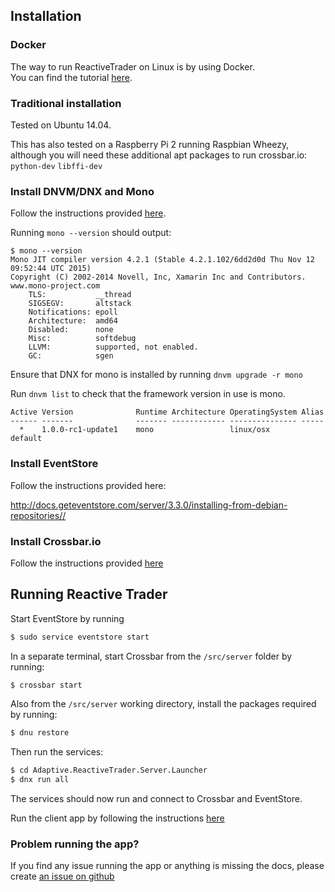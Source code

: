 ## Installation

### Docker

The way to run ReactiveTrader on Linux is by using Docker.  
You can find the tutorial [here](docker-setup.md).

### Traditional installation 

Tested on Ubuntu 14.04.

This has also tested on a Raspberry Pi 2 running Raspbian Wheezy, although you will need these additional apt packages to run crossbar.io: `python-dev` `libffi-dev`

### Install DNVM/DNX and Mono

Follow the instructions provided [here](https://docs.asp.net/en/latest/getting-started/installing-on-linux.html).

Running `mono --version` should output:

```
$ mono --version
Mono JIT compiler version 4.2.1 (Stable 4.2.1.102/6dd2d0d Thu Nov 12 09:52:44 UTC 2015)
Copyright (C) 2002-2014 Novell, Inc, Xamarin Inc and Contributors. www.mono-project.com
	TLS:           __thread
	SIGSEGV:       altstack
	Notifications: epoll
	Architecture:  amd64
	Disabled:      none
	Misc:          softdebug 
	LLVM:          supported, not enabled.
	GC:            sgen
```

Ensure that DNX for mono is installed by running `dnvm upgrade -r mono`

Run `dnvm list` to check that the framework version in use is mono.

```
Active Version              Runtime Architecture OperatingSystem Alias
------ -------              ------- ------------ --------------- -----
  *    1.0.0-rc1-update1    mono                 linux/osx       default
```

### Install EventStore

Follow the instructions provided here:

http://docs.geteventstore.com/server/3.3.0/installing-from-debian-repositories//

### Install Crossbar.io

Follow the instructions provided [here](http://crossbar.io/docs/Installation-on-Ubuntu/)

## Running Reactive Trader

Start EventStore by running

```bash
$ sudo service eventstore start
```
In a separate terminal, start Crossbar from the `/src/server` folder by running:

```bash
$ crossbar start
```
Also from the `/src/server` working directory, install the packages required by running:

```bash
$ dnu restore
```
Then run the services:

```bash
$ cd Adaptive.ReactiveTrader.Server.Launcher
$ dnx run all
```
The services should now run and connect to Crossbar and EventStore.

Run the client app by following the instructions [here](../src/client/README.md)

### Problem running the app?

If you find any issue running the app or anything is missing the docs, please create [an issue on github](https://github.com/AdaptiveConsulting/ReactiveTraderCloud/issues)
